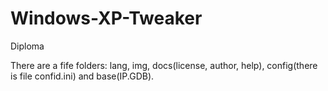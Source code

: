 # Windows-XP-Tweaker
Diploma


There are a fife folders: lang, img, docs(license, author, help), config(there is file confid.ini) and base(IP.GDB).
